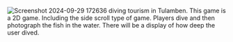 ![Screenshot 2024-09-29 172636](https://github.com/user-attachments/assets/c57deaa0-0bb6-4858-9304-b6486e81d632)
diving tourism in Tulamben. This game is a 2D game. Including the side scroll type of game. Players dive and then photograph the fish in the water. There will be a display of how deep the user dived.
